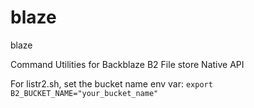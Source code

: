 # blaze
blaze

Command Utilities for Backblaze B2 File store Native API

For listr2.sh, set the bucket name env var: `export B2_BUCKET_NAME="your_bucket_name"`  
